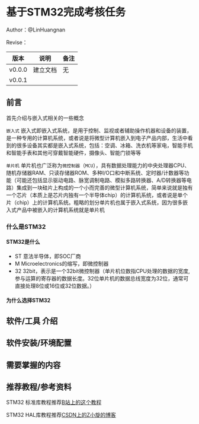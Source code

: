 # 基于STM32完成考核任务

Author：@LinHuangnan

Revise：

| 版本 | 说明 |备注|
| ---- | ---- | ---- |
| v0.0.0 | 建立文档 |无|
| v0.0.1 |  |  |

## 前言

首先介绍与嵌入式相关的一些概念

`嵌入式` 嵌入式即嵌入式系统，是用于控制、监视或者辅助操作机器和设备的装置，是一种专用的计算机系统，或者说是将微型计算机嵌入到电子产品内部，生活中看到的很多设备其实都是嵌入式系统，包括：空调、冰箱、洗衣机等家电，智能手机和智能手表和其他可穿戴智能硬件，摄像头、智能门锁等等

`单片机` 单片机也广泛称为`微控制器`（`MCU`），具有数据处理能力的中央处理器CPU、随机存储器RAM、只读存储器ROM、多种I/O口和中断系统、定时器/计数器等功能（可能还包括显示驱动电路、脉宽调制电路、模拟多路转换器、A/D转换器等电路）集成到一块硅片上构成的一个小而完善的微型计算机系统，简单来说就是独有一个芯片（本质上是芯片内独有一个半导体chip）的计算机系统，或者说是单个片（chip）上的计算机系统。粗略的划分单片机也属于嵌入式系统，因为很多嵌入式产品中被嵌入的计算机系统就是单片机





### 什么是STM32
#### STM32是什么
- ST 意法半导体，即SOC厂商
- M  Microelectronics的缩写，即微控制器
- 32 32bit，表示是一个32bit微控制器（单片机位数指CPU处理的数据的宽度,参与运算的寄存器的数据长度。32位单片机的数据总线宽度为32位，通常可直接处理8位或16位或32位数据。）


#### 为什么选择STM32

## 软件/工具 介绍

## 软件安装/环境配置

## 需要掌握的内容

## 推荐教程/参考资料
STM32 标准库教程推荐[B站上的这个教程](https://www.bilibili.com/video/BV1th411z7sn?share_source=copy_web&vd_source=34ed110d766ac5910b35ccc9afedda6e)

STM32 HAL库教程推荐[CSDN上的Z小旋的博客](https://learngitbranching.js.org/?locale=zh_CN)
